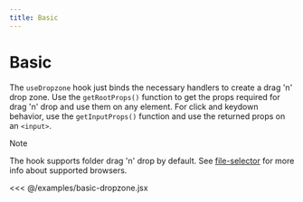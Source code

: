 ```yaml
---
title: Basic
---
```


# Basic

The `useDropzone` hook just binds the necessary handlers to create a drag 'n' drop zone.
Use the `getRootProps()` function to get the props required for drag 'n' drop and use them on any element.
For click and keydown behavior, use the `getInputProps()` function and use the returned props on an `<input>`.

> [!NOTE]
> The hook supports folder drag 'n' drop by default. See [file-selector](https://github.com/react-dropzone/file-selector) for more info about supported browsers.

<<< @/examples/basic-dropzone.jsx

<div ref="dropzone" />

<script setup>
import { createElement } from 'react'
import { createRoot } from 'react-dom/client'
import { ref, onMounted } from 'vue'
import Dropzone from './basic-dropzone'

const dropzone = ref()
onMounted(() => {
  const root = createRoot(dropzone.value)
  root.render(createElement(Dropzone, {}, null))
})
</script>
